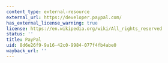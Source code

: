 ```yaml
---
content_type: external-resource
external_url: https://developer.paypal.com/
has_external_license_warning: true
license: https://en.wikipedia.org/wiki/All_rights_reserved
status: ''
title: PayPal
uid: 8d6e26f9-9a16-42c0-9984-077f4fb4abe0
wayback_url: ''
---
```

